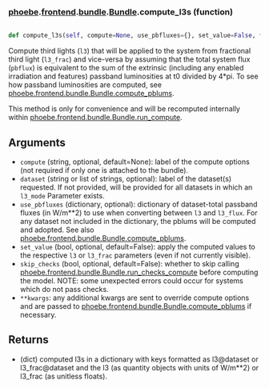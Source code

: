### [phoebe](phoebe.md).[frontend](phoebe.frontend.md).[bundle](phoebe.frontend.bundle.md).[Bundle](phoebe.frontend.bundle.Bundle.md).compute_l3s (function)


```py

def compute_l3s(self, compute=None, use_pbfluxes={}, set_value=False, **kwargs)

```



Compute third lights (`l3`) that will be applied to the system from
fractional third light (`l3_frac`) and vice-versa by assuming that the
total system flux (`pbflux`) is equivalent to the sum of the extrinsic (including
any enabled irradiation and features) passband luminosities
at t0 divided by 4*pi.  To see how passband luminosities are computed,
see [phoebe.frontend.bundle.Bundle.compute_pblums](phoebe.frontend.bundle.Bundle.compute_pblums.md).

This method is only for convenience and will be recomputed internally
within [phoebe.frontend.bundle.Bundle.run_compute](phoebe.frontend.bundle.Bundle.run_compute.md).

Arguments
------------
* `compute` (string, optional, default=None): label of the compute
    options (not required if only one is attached to the bundle).
* `dataset` (string or list of strings, optional): label of the
    dataset(s) requested.  If not provided, will be provided for all
    datasets in which an `l3_mode` Parameter exists.
* `use_pbfluxes` (dictionary, optional): dictionary of dataset-total
    passband fluxes (in W/m**2) to use when converting between `l3` and
    `l3_flux`.  For any dataset not included in the dictionary, the pblums
    will be computed and adopted.  See also [phoebe.frontend.bundle.Bundle.compute_pblums](phoebe.frontend.bundle.Bundle.compute_pblums.md).
* `set_value` (bool, optional, default=False): apply the computed
    values to the respective `l3` or `l3_frac` parameters (even if not
    currently visible).
* `skip_checks` (bool, optional, default=False): whether to skip calling
    [phoebe.frontend.bundle.Bundle.run_checks_compute](phoebe.frontend.bundle.Bundle.run_checks_compute.md) before computing the model.
    NOTE: some unexpected errors could occur for systems which do not
    pass checks.
* `**kwargs`: any additional kwargs are sent to override compute options
    and are passed to [phoebe.frontend.bundle.Bundle.compute_pblums](phoebe.frontend.bundle.Bundle.compute_pblums.md) if
    necessary.

Returns
----------
* (dict) computed l3s in a dictionary with keys formatted as
    l3@dataset or l3_frac@dataset and the l3 (as quantity objects
    with units of W/m**2) or l3_frac (as unitless floats).

